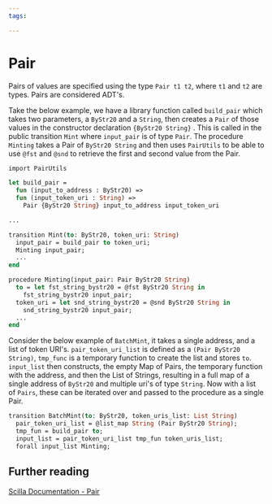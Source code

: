 ```yaml
---
tags:

---
```


# Pair

Pairs of values are specified using the type ```Pair t1 t2```, where ```t1``` and ```t2``` are types. Pairs are considered ADT's.

Take the below example, we have a library function called ```build_pair``` which takes two parameters, a ```ByStr20``` and a ```String```, then creates a ```Pair``` of those values in the constructor declaration ```{ByStr20 String}``` . This is called in the public transition ```Mint``` where ```input_pair``` is of type ```Pair```. The procedure ```Minting``` takes a Pair of ```ByStr20 String``` and then uses ```PairUtils``` to be able to use ```@fst``` and ```@snd``` to retrieve the first and second value from the Pair.

```ocaml
import PairUtils

let build_pair =
  fun (input_to_address : ByStr20) =>
  fun (input_token_uri : String) =>
    Pair {ByStr20 String} input_to_address input_token_uri

...

transition Mint(to: ByStr20, token_uri: String)
  input_pair = build_pair to token_uri;
  Minting input_pair;
  ...
end

procedure Minting(input_pair: Pair ByStr20 String)
  to = let fst_string_bystr20 = @fst ByStr20 String in
    fst_string_bystr20 input_pair;
  token_uri = let snd_string_bystr20 = @snd ByStr20 String in
    snd_string_bystr20 input_pair;
  ...
end
```

Consider the below example of ```BatchMint```, it takes a single address, and a list of token URI's. ```pair_token_uri_list``` is defined as a ```(Pair ByStr20 String)```, ```tmp_func``` is a temporary function to create the list and stores ```to```. ```input_list``` then constructs, the empty Map of Pairs, the temporary function with the address, and then the List of Strings, resulting in a full map of a single address of ```ByStr20``` and multiple uri's of type ```String```. Now with a list of ```Pairs```, these can be iterated over and passed to the procedure as a single Pair.

```ocaml
transition BatchMint(to: ByStr20, token_uris_list: List String)
  pair_token_uri_list = @list_map String (Pair ByStr20 String);
  tmp_fun = build_pair to;
  input_list = pair_token_uri_list tmp_fun token_uris_list;
  forall input_list Minting;
```

## Further reading

[Scilla Documentation - Pair](https://scilla.readthedocs.io/en/latest/scilla-in-depth.html?highlight=pair#pair)
